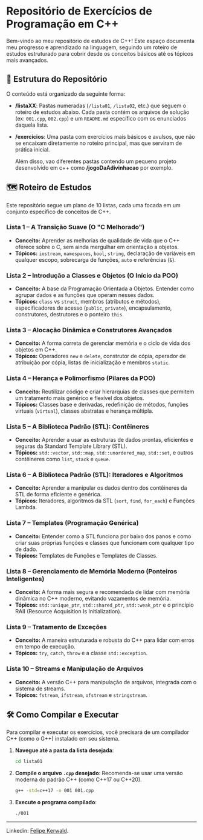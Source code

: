 # Repositório de Exercícios de Programação em C++

Bem-vindo ao meu repositório de estudos de C++! Este espaço documenta meu progresso e aprendizado na linguagem, seguindo um roteiro de estudos estruturado para cobrir desde os conceitos básicos até os tópicos mais avançados.

## 📂 Estrutura do Repositório

O conteúdo está organizado da seguinte forma:

* **/listaXX**: Pastas numeradas (`/lista01`, `/lista02`, etc.) que seguem o roteiro de estudos abaixo. Cada pasta contém os arquivos de solução (ex: `001.cpp`, `002.cpp`) e um `README.md` específico com os enunciados daquela lista.
* **/exercicios**: Uma pasta com exercícios mais básicos e avulsos, que não se encaixam diretamente no roteiro principal, mas que serviram de prática inicial.

    Além disso, vao diferentes pastas contendo um pequeno projeto desenvolvido em c++ como **/jogoDaAdivinhacao** por exemplo.


## 🗺️ Roteiro de Estudos

Este repositório segue um plano de 10 listas, cada uma focada em um conjunto específico de conceitos de C++.

### Lista 1 – A Transição Suave (O "C Melhorado")
* **Conceito:** Aprender as melhorias de qualidade de vida que o C++ oferece sobre o C, sem ainda mergulhar em orientação a objetos.
* **Tópicos:** `iostream`, `namespaces`, `bool`, `string`, declaração de variáveis em qualquer escopo, sobrecarga de funções, `auto` e referências (`&`).

### Lista 2 – Introdução a Classes e Objetos (O Início da POO)
* **Conceito:** A base da Programação Orientada a Objetos. Entender como agrupar dados e as funções que operam nesses dados.
* **Tópicos:** `class` vs `struct`, membros (atributos e métodos), especificadores de acesso (`public`, `private`), encapsulamento, construtores, destrutores e o ponteiro `this`.

### Lista 3 – Alocação Dinâmica e Construtores Avançados
* **Conceito:** A forma correta de gerenciar memória e o ciclo de vida dos objetos em C++.
* **Tópicos:** Operadores `new` e `delete`, construtor de cópia, operador de atribuição por cópia, listas de inicialização e membros `static`.

### Lista 4 – Herança e Polimorfismo (Pilares da POO)
* **Conceito:** Reutilizar código e criar hierarquias de classes que permitem um tratamento mais genérico e flexível dos objetos.
* **Tópicos:** Classes base e derivadas, redefinição de métodos, funções virtuais (`virtual`), classes abstratas e herança múltipla.

### Lista 5 – A Biblioteca Padrão (STL): Contêineres
* **Conceito:** Aprender a usar as estruturas de dados prontas, eficientes e seguras da Standard Template Library (STL).
* **Tópicos:** `std::vector`, `std::map`, `std::unordered_map`, `std::set`, e outros contêineres como `list`, `stack` e `queue`.

### Lista 6 – A Biblioteca Padrão (STL): Iteradores e Algoritmos
* **Conceito:** Aprender a manipular os dados dentro dos contêineres da STL de forma eficiente e genérica.
* **Tópicos:** Iteradores, algoritmos da STL (`sort`, `find`, `for_each`) e Funções Lambda.

### Lista 7 – Templates (Programação Genérica)
* **Conceito:** Entender como a STL funciona por baixo dos panos e como criar suas próprias funções e classes que funcionam com qualquer tipo de dado.
* **Tópicos:** Templates de Funções e Templates de Classes.

### Lista 8 – Gerenciamento de Memória Moderno (Ponteiros Inteligentes)
* **Conceito:** A forma mais segura e recomendada de lidar com memória dinâmica no C++ moderno, evitando vazamentos de memória.
* **Tópicos:** `std::unique_ptr`, `std::shared_ptr`, `std::weak_ptr` e o princípio RAII (Resource Acquisition Is Initialization).

### Lista 9 – Tratamento de Exceções
* **Conceito:** A maneira estruturada e robusta do C++ para lidar com erros em tempo de execução.
* **Tópicos:** `try`, `catch`, `throw` e a classe `std::exception`.

### Lista 10 – Streams e Manipulação de Arquivos
* **Conceito:** A versão C++ para manipulação de arquivos, integrada com o sistema de streams.
* **Tópicos:** `fstream`, `ifstream`, `ofstream` e `stringstream`.

## 🛠️ Como Compilar e Executar

Para compilar e executar os exercícios, você precisará de um compilador C++ (como o G++) instalado em seu sistema.

1.  **Navegue até a pasta da lista desejada**:
    ```bash
    cd lista01
    ```

2.  **Compile o arquivo `.cpp` desejado**:
    Recomenda-se usar uma versão moderna do padrão C++ (como C++17 ou C++20).
    ```bash
    g++ -std=c++17 -o 001 001.cpp
    ```

3.  **Execute o programa compilado**:
    ```bash
    ./001
    ```
---

Linkedin: [Felipe Kerwald](https://www.linkedin.com/in/felipekerwald/).
